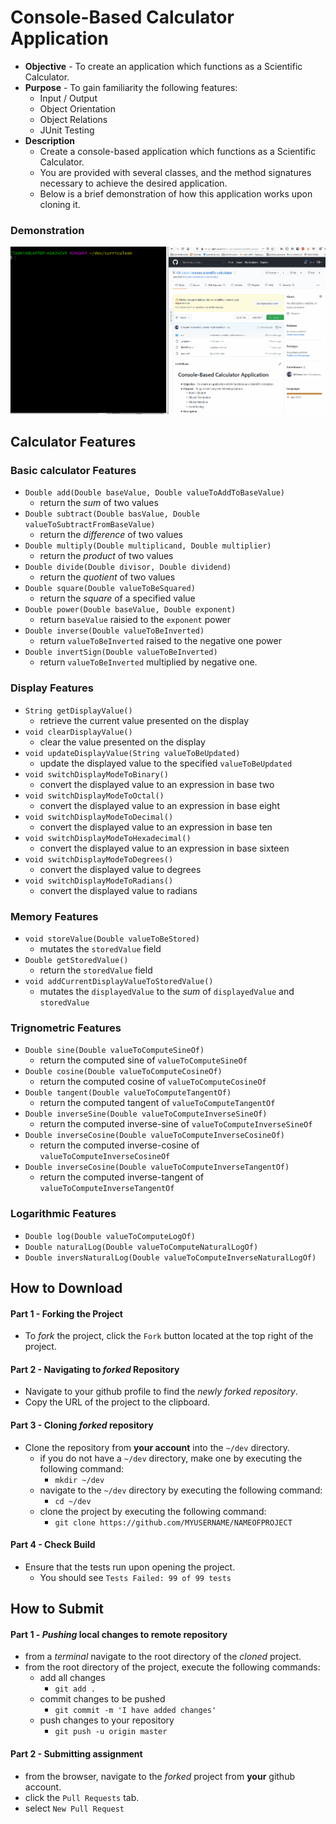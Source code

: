 # Console-Based Calculator Application
* **Objective** - To create an application which functions as a Scientific Calculator.
* **Purpose** - To gain familiarity the following features:
    * Input / Output
    * Object Orientation
    * Object Relations
    * JUnit Testing
* **Description**
    * Create a console-based application which functions as a Scientific Calculator.
    * You are provided with several classes, and the method signatures necessary to achieve the desired application.
    * Below is a brief demonstration of how this application works upon cloning it.

### Demonstration
[<img src="./VIEWME.gif">](https://raw.githubusercontent.com/Git-Leon/maven.scientific-calculator/master/VIEWME.gif) 


## Calculator Features

### Basic calculator Features
* `Double add(Double baseValue, Double valueToAddToBaseValue)`
    * return the _sum_ of two values
* `Double subtract(Double basValue, Double valueToSubtractFromBaseValue)`
    * return the _difference_ of two values
* `Double multiply(Double multiplicand, Double multiplier)`
    * return the _product_ of two values
* `Double divide(Double divisor, Double dividend)`
    * return the _quotient_ of two values
* `Double square(Double valueToBeSquared)`
    * return the _square_ of a specified value
* `Double power(Double baseValue, Double exponent)`
    * return `baseValue` raisied to the `exponent` power
* `Double inverse(Double valueToBeInverted)`
    * return `valueToBeInverted` raised to the negative one power
* `Double invertSign(Double valueToBeInverted)`
    * return `valueToBeInverted` multiplied by negative one.


### Display Features
* `String getDisplayValue()`
    * retrieve the current value presented on the display
* `void clearDisplayValue()`
    * clear the value presented on the display
* `void updateDisplayValue(String valueToBeUpdated)`
    * update the displayed value to the specified `valueToBeUpdated`
* `void switchDisplayModeToBinary()`
    * convert the displayed value to an expression in base two
* `void switchDisplayModeToOctal()`
    * convert the displayed value to an expression in base eight
* `void switchDisplayModeToDecimal()`
    * convert the displayed value to an expression in base ten
* `void switchDisplayModeToHexadecimal()`
    * convert the displayed value to an expression in base sixteen
* `void switchDisplayModeToDegrees()`
    * convert the displayed value to degrees
* `void switchDisplayModeToRadians()`    
    * convert the displayed value to radians
    
### Memory Features
* `void storeValue(Double valueToBeStored)`
    * mutates the `storedValue` field
* `Double getStoredValue()`
    * return the `storedValue` field
* `void addCurrentDisplayValueToStoredValue()`
    * mutates the `displayedValue` to the _sum_ of `displayedValue` and `storedValue`

### Trignometric Features
* `Double sine(Double valueToComputeSineOf)`
    * return the computed sine of `valueToComputeSineOf`
* `Double cosine(Double valueToComputeCosineOf)`
    * return the computed cosine of `valueToComputeCosineOf`
* `Double tangent(Double valueToComputeTangentOf)`
    * return the computed tangent of `valueToComputeTangentOf`
* `Double inverseSine(Double valueToComputeInverseSineOf)`
    * return the computed inverse-sine of `valueToComputeInverseSineOf`
* `Double inverseCosine(Double valueToComputeInverseCosineOf)`
    * return the computed inverse-cosine of `valueToComputeInverseCosineOf`
* `Double inverseCosine(Double valueToComputeInverseTangentOf)`
    * return the computed inverse-tangent of `valueToComputeInverseTangentOf`
    
### Logarithmic Features
* `Double log(Double valueToComputeLogOf)`
* `Double naturalLog(Double valueToComputeNaturalLogOf)`
* `Double inversNaturalLog(Double valueToComputeInverseNaturalLogOf)`




## How to Download

#### Part 1 - Forking the Project
* To _fork_ the project, click the `Fork` button located at the top right of the project.


#### Part 2 - Navigating to _forked_ Repository
* Navigate to your github profile to find the _newly forked repository_.
* Copy the URL of the project to the clipboard.

#### Part 3 - Cloning _forked_ repository
* Clone the repository from **your account** into the `~/dev` directory.
  * if you do not have a `~/dev` directory, make one by executing the following command:
    * `mkdir ~/dev`
  * navigate to the `~/dev` directory by executing the following command:
    * `cd ~/dev`
  * clone the project by executing the following command:
    * `git clone https://github.com/MYUSERNAME/NAMEOFPROJECT`

#### Part 4 - Check Build
* Ensure that the tests run upon opening the project.
    * You should see `Tests Failed: 99 of 99 tests`







## How to Submit

#### Part 1 -  _Pushing_ local changes to remote repository
* from a _terminal_ navigate to the root directory of the _cloned_ project.
* from the root directory of the project, execute the following commands:
    * add all changes
      * `git add .`
    * commit changes to be pushed
      * `git commit -m 'I have added changes'`
    * push changes to your repository
      * `git push -u origin master`

#### Part 2 - Submitting assignment
* from the browser, navigate to the _forked_ project from **your** github account.
* click the `Pull Requests` tab.
* select `New Pull Request`